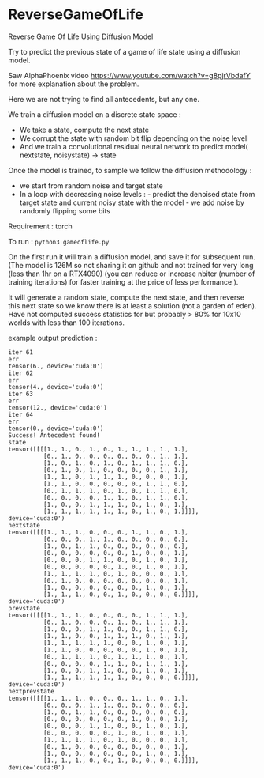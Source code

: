 # ReverseGameOfLife
Reverse Game Of Life Using Diffusion Model

Try to predict the previous state of a game of life state using a diffusion model.

Saw AlphaPhoenix video https://www.youtube.com/watch?v=g8pjrVbdafY for more explanation about the problem.

Here we are not trying to find all antecedents, but any one.

We train a diffusion model on a discrete state space : 
- We take a state, compute the next state
- We corrupt the state with random bit flip depending on the noise level
- And we train a convolutional residual neural network to predict model( nextstate, noisystate) -> state

Once the model is trained, to sample we follow the diffusion methodology :

- we start from random noise and target state
- In a loop with decreasing noise levels :
          - predict the denoised state from target state and current noisy state with the model
          - we add noise by randomly flipping some bits

Requirement :
torch 

To run :
```python3 gameoflife.py```

On the first run it will train a diffusion model, and save it for subsequent run. (The model is 126M so not sharing it on github and not trained for very long (less than 1hr on a RTX4090) (you can reduce or increase nbiter (number of training iterations) for faster training at the price of less performance ).

It will generate a random state, compute the next state, and then reverse this next state so we know there is at least a solution (not a garden of eden).
Have not computed success statistics for but probably > 80% for 10x10 worlds with less than 100 iterations.

example output prediction :
```
iter 61
err
tensor(6., device='cuda:0')
iter 62
err
tensor(4., device='cuda:0')
iter 63
err
tensor(12., device='cuda:0')
iter 64
err
tensor(0., device='cuda:0')
Success! Antecedent found!
state
tensor([[[[1., 1., 0., 1., 0., 1., 1., 1., 1., 1.],
          [0., 1., 0., 0., 0., 0., 0., 0., 1., 1.],
          [1., 0., 1., 0., 1., 0., 1., 1., 1., 0.],
          [0., 1., 0., 1., 0., 0., 0., 0., 1., 1.],
          [1., 1., 0., 1., 1., 1., 0., 0., 0., 1.],
          [1., 1., 0., 0., 0., 0., 0., 1., 1., 0.],
          [0., 1., 1., 1., 0., 1., 0., 1., 1., 0.],
          [0., 0., 0., 0., 1., 1., 0., 1., 1., 0.],
          [1., 0., 0., 1., 1., 1., 0., 1., 0., 1.],
          [1., 1., 1., 1., 1., 1., 0., 1., 0., 1.]]]], device='cuda:0')
nextstate
tensor([[[[1., 1., 1., 0., 0., 0., 1., 1., 0., 1.],
          [0., 0., 0., 1., 1., 0., 0., 0., 0., 0.],
          [1., 0., 1., 1., 0., 0., 0., 0., 0., 0.],
          [0., 0., 0., 0., 0., 0., 1., 0., 0., 1.],
          [0., 0., 0., 1., 1., 0., 0., 1., 0., 1.],
          [0., 0., 0., 0., 0., 1., 0., 1., 0., 1.],
          [1., 1., 1., 1., 0., 1., 0., 0., 0., 1.],
          [0., 1., 0., 0., 0., 0., 0., 0., 0., 1.],
          [1., 0., 0., 0., 0., 0., 0., 1., 0., 1.],
          [1., 1., 1., 0., 0., 1., 0., 0., 0., 0.]]]], device='cuda:0')
prevstate
tensor([[[[1., 1., 1., 0., 0., 0., 0., 1., 1., 1.],
          [0., 1., 0., 0., 0., 1., 0., 1., 1., 1.],
          [1., 0., 0., 1., 1., 0., 0., 1., 1., 0.],
          [1., 1., 0., 0., 1., 1., 1., 0., 1., 1.],
          [1., 1., 1., 1., 1., 0., 0., 1., 0., 1.],
          [1., 1., 0., 0., 0., 0., 0., 1., 0., 1.],
          [0., 1., 1., 1., 0., 1., 1., 1., 0., 1.],
          [0., 0., 0., 0., 1., 1., 0., 1., 1., 1.],
          [1., 0., 0., 1., 1., 0., 0., 1., 0., 1.],
          [1., 1., 1., 1., 1., 1., 0., 0., 0., 0.]]]], device='cuda:0')
nextprevstate
tensor([[[[1., 1., 1., 0., 0., 0., 1., 1., 0., 1.],
          [0., 0., 0., 1., 1., 0., 0., 0., 0., 0.],
          [1., 0., 1., 1., 0., 0., 0., 0., 0., 0.],
          [0., 0., 0., 0., 0., 0., 1., 0., 0., 1.],
          [0., 0., 0., 1., 1., 0., 0., 1., 0., 1.],
          [0., 0., 0., 0., 0., 1., 0., 1., 0., 1.],
          [1., 1., 1., 1., 0., 1., 0., 0., 0., 1.],
          [0., 1., 0., 0., 0., 0., 0., 0., 0., 1.],
          [1., 0., 0., 0., 0., 0., 0., 1., 0., 1.],
          [1., 1., 1., 0., 0., 1., 0., 0., 0., 0.]]]], device='cuda:0')
```
